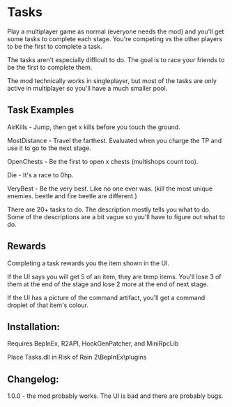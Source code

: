 # Tasks

Play a multiplayer game as normal (everyone needs the mod) and you'll get some tasks to complete each stage. You're competing vs the other players to be the first to complete a task.

The tasks aren't especially difficult to do. The goal is to race your friends to be the first to complete them.

The mod technically works in singleplayer, but most of the tasks are only active in multiplayer so you'll have a much smaller pool.

## Task Examples

AirKills - Jump, then get x kills before you touch the ground.

MostDistance - Travel the farthest. Evaluated when you charge the TP and use it to go to the next stage.

OpenChests - Be the first to open x chests (multishops count too).

Die - It's a race to 0hp.

VeryBest - Be the very best. Like no one ever was. (kill the most unique enemies. beetle and fire beetle are different.)

There are 20+ tasks to do. The description mostly tells you what to do. Some of the descriptions are a bit vague so you'll have to figure out what to do.

## Rewards

Completing a task rewards you the item shown in the UI. 

If the UI says you will get 5 of an item, they are temp items. You'll lose 3 of them at the end of the stage and lose 2 more at the end of next stage.

If the UI has a picture of the command artifact, you'll get a command droplet of that item's colour. 

## Installation:

Requires BepInEx, R2API, HookGenPatcher, and MiniRpcLib

Place Tasks.dll in Risk of Rain 2\BepInEx\plugins

## Changelog:

1.0.0 - the mod probably works. The UI is bad and there are probably bugs.
